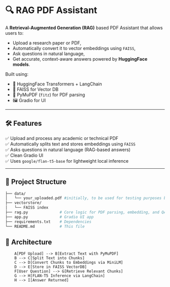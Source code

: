 # 🔍 RAG PDF Assistant

A **Retrieval-Augmented Generation (RAG)** based PDF Assistant that allows users to:
- Upload a research paper or PDF,
- Automatically convert it to vector embeddings using `FAISS`,
- Ask questions in natural language,
- Get accurate, context-aware answers powered by **HuggingFace models**.

Built using:
- 🤗 HuggingFace Transformers + LangChain
- 🧠 FAISS for Vector DB
- 📄 PyMuPDF (`fitz`) for PDF parsing
- 🖼️ Gradio for UI



---


## 🛠️ Features

✅ Upload and process any academic or technical PDF  
✅ Automatically splits text and stores embeddings using `FAISS`  
✅ Asks questions in natural language (RAG-based answers)  
✅ Clean Gradio UI  
✅ Uses `google/flan-t5-base` for lightweight local inference  

---

## 📂 Project Structure

```bash
├── data/
│   └── your_uploaded.pdf #initially, to be used for testing purposes before the interface development
├── vectorstore/
│   └── FAISS index
├── rag.py              # Core logic for PDF parsing, embedding, and QA
├── app.py              # Gradio UI app
├── requirements.txt    # Dependencies
└── README.md           # This file
```

## 🧠 Architecture

```mermaid graph TD
    A[PDF Upload] --> B[Extract Text with PyMuPDF]
    B --> C[Split Text into Chunks]
    C --> D[Convert Chunks to Embeddings via MiniLM]
    D --> E[Store in FAISS VectorDB]
    F[User Question] --> G[Retrieve Relevant Chunks]
    G --> H[FLAN-T5 Inference via LangChain]
    H --> I[Answer Returned]
```